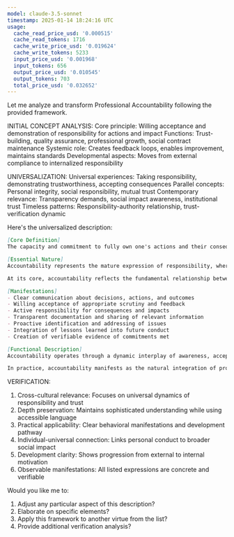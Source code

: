 ```yaml
---
model: claude-3.5-sonnet
timestamp: 2025-01-14 18:24:16 UTC
usage:
  cache_read_price_usd: '0.000515'
  cache_read_tokens: 1716
  cache_write_price_usd: '0.019624'
  cache_write_tokens: 5233
  input_price_usd: '0.001968'
  input_tokens: 656
  output_price_usd: '0.010545'
  output_tokens: 703
  total_price_usd: '0.032652'
---
```


Let me analyze and transform Professional Accountability following the provided framework.

INITIAL CONCEPT ANALYSIS:
Core principle: Willing acceptance and demonstration of responsibility for actions and impact
Functions: Trust-building, quality assurance, professional growth, social contract maintenance
Systemic role: Creates feedback loops, enables improvement, maintains standards
Developmental aspects: Moves from external compliance to internalized responsibility

UNIVERSALIZATION:
Universal experiences: Taking responsibility, demonstrating trustworthiness, accepting consequences
Parallel concepts: Personal integrity, social responsibility, mutual trust
Contemporary relevance: Transparency demands, social impact awareness, institutional trust
Timeless patterns: Responsibility-authority relationship, trust-verification dynamic

Here's the universalized description:

```markdown
[Core Definition]
The capacity and commitment to fully own one's actions and their consequences, demonstrated through transparent conduct, willing acceptance of scrutiny, and active responsibility for outcomes. This quality enables trust-based relationships and supports continuous improvement through honest self-assessment and responsive adaptation.

[Essential Nature]
Accountability represents the mature expression of responsibility, where external obligations transform into internal commitments. It combines clear-sighted acceptance of one's impact with active engagement in improvement and refinement. This quality bridges individual agency with collective trust, creating the conditions for sustainable cooperation and development.

At its core, accountability reflects the fundamental relationship between freedom and responsibility, manifesting as the willing acceptance of scrutiny and consequences as natural aspects of meaningful action. It enables both personal growth and social trust through the consistent demonstration of reliable conduct and transparent engagement.

[Manifestations]
- Clear communication about decisions, actions, and outcomes
- Willing acceptance of appropriate scrutiny and feedback
- Active responsibility for consequences and impacts
- Transparent documentation and sharing of relevant information
- Proactive identification and addressing of issues
- Integration of lessons learned into future conduct
- Creation of verifiable evidence of commitments met

[Functional Description]
Accountability operates through a dynamic interplay of awareness, acceptance, and action. It begins with clear recognition of one's sphere of influence and responsibility, develops through consistent demonstration of reliable conduct, and matures into an internalized commitment to excellence and transparency. This quality creates a positive feedback loop where demonstrated reliability builds trust, which enables greater autonomy, leading to deeper responsibility.

In practice, accountability manifests as the natural integration of professional capability with ethical awareness. It enables both individual growth and system improvement by creating clear connections between actions and outcomes. Through consistent expression of this quality, practitioners build trusted relationships, maintain high standards, and contribute to the overall advancement of their field while serving broader social needs.
```

VERIFICATION:
1. Cross-cultural relevance: Focuses on universal dynamics of responsibility and trust
2. Depth preservation: Maintains sophisticated understanding while using accessible language
3. Practical applicability: Clear behavioral manifestations and development pathway
4. Individual-universal connection: Links personal conduct to broader social impact
5. Development clarity: Shows progression from external to internal motivation
6. Observable manifestations: All listed expressions are concrete and verifiable

Would you like me to:
1. Adjust any particular aspect of this description?
2. Elaborate on specific elements?
3. Apply this framework to another virtue from the list?
4. Provide additional verification analysis?